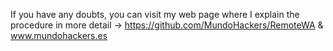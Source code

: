 If you have any doubts, you can visit my web page where I explain the procedure in more detail -> https://github.com/MundoHackers/RemoteWA & www.mundohackers.es
